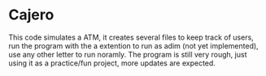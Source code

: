 # Cajero
This code simulates a ATM, it creates several files to keep track of users, run the program with the a extention to run as adim (not yet implemented), use any other letter to run noramly.
The program is still very rough, just using it as a practice/fun project, more updates are expected.
